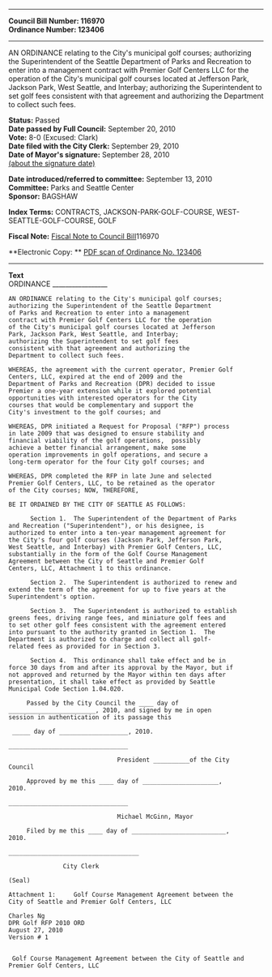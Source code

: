 * * * * *  
  
**Council Bill Number: [](#h0)[](#h2)116970**   
**Ordinance Number: 123406**  
  
* * * * *  
  
AN ORDINANCE relating to the City's municipal golf courses; authorizing the Superintendent of the Seattle Department of Parks and Recreation to enter into a management contract with Premier Golf Centers LLC for the operation of the City's municipal golf courses located at Jefferson Park, Jackson Park, West Seattle, and Interbay; authorizing the Superintendent to set golf fees consistent with that agreement and authorizing the Department to collect such fees.  
  
**Status:** Passed   
**Date passed by Full Council:** September 20, 2010   
**Vote:** 8-0 (Excused: Clark)   
**Date filed with the City Clerk:** September 29, 2010   
**Date of Mayor's signature:** September 28, 2010   
[(about the signature date)](/~public/approvaldate.htm)   
  
  
**Date introduced/referred to committee:** September 13, 2010   
**Committee:** Parks and Seattle Center   
**Sponsor:** BAGSHAW   
  
**Index Terms:** CONTRACTS, JACKSON-PARK-GOLF-COURSE, WEST-SEATTLE-GOLF-COURSE, GOLF  
  
**Fiscal Note:** [Fiscal Note to Council Bill](http://clerk.seattle.gov/~public/fnote/116970.htm)[](#h1)[](#h3)116970  
  
**Electronic Copy: ** [PDF scan of Ordinance No. 123406](/~archives/Ordinances/Ord_123406.pdf)  
  
* * * * *  
  
**Text**  
    ORDINANCE _________________  
  
    AN ORDINANCE relating to the City's municipal golf courses;  
    authorizing the Superintendent of the Seattle Department  
    of Parks and Recreation to enter into a management  
    contract with Premier Golf Centers LLC for the operation  
    of the City's municipal golf courses located at Jefferson  
    Park, Jackson Park, West Seattle, and Interbay;  
    authorizing the Superintendent to set golf fees  
    consistent with that agreement and authorizing the  
    Department to collect such fees.  
  
    WHEREAS, the agreement with the current operator, Premier Golf  
    Centers, LLC, expired at the end of 2009 and the  
    Department of Parks and Recreation (DPR) decided to issue  
    Premier a one-year extension while it explored potential  
    opportunities with interested operators for the City  
    courses that would be complementary and support the  
    City's investment to the golf courses; and  
  
    WHEREAS, DPR initiated a Request for Proposal ("RFP") process  
    in late 2009 that was designed to ensure stability and  
    financial viability of the golf operations,  possibly  
    achieve a better financial arrangement, make some  
    operation improvements in golf operations, and secure a  
    long-term operator for the four City golf courses; and  
  
    WHEREAS, DPR completed the RFP in late June and selected  
    Premier Golf Centers, LLC, to be retained as the operator  
    of the City courses; NOW, THEREFORE,  
  
    BE IT ORDAINED BY THE CITY OF SEATTLE AS FOLLOWS:  
  
          Section 1.  The Superintendent of the Department of Parks  
    and Recreation ("Superintendent"), or his designee, is  
    authorized to enter into a ten-year management agreement for  
    the City's four golf courses (Jackson Park, Jefferson Park,  
    West Seattle, and Interbay) with Premier Golf Centers, LLC,  
    substantially in the form of the Golf Course Management  
    Agreement between the City of Seattle and Premier Golf  
    Centers, LLC, Attachment 1 to this ordinance.  
  
          Section 2.  The Superintendent is authorized to renew and  
    extend the term of the agreement for up to five years at the  
    Superintendent's option.  
  
          Section 3.  The Superintendent is authorized to establish  
    greens fees, driving range fees, and miniature golf fees and  
    to set other golf fees consistent with the agreement entered  
    into pursuant to the authority granted in Section 1.  The  
    Department is authorized to charge and collect all golf-  
    related fees as provided for in Section 3.  
  
          Section 4.  This ordinance shall take effect and be in  
    force 30 days from and after its approval by the Mayor, but if  
    not approved and returned by the Mayor within ten days after  
    presentation, it shall take effect as provided by Seattle  
    Municipal Code Section 1.04.020.  
  
         Passed by the City Council the ____ day of  
    ________________________, 2010, and signed by me in open  
    session in authentication of its passage this  
  
     _____ day of ___________________, 2010.  
  
    _________________________________  
  
                                  President __________of the City  
    Council  
  
         Approved by me this ____ day of _____________________,  
    2010.  
  
    _________________________________  
  
                                  Michael McGinn, Mayor  
  
         Filed by me this ____ day of __________________________,  
    2010.  
  
    ____________________________________  
  
                   City Clerk  
  
    (Seal)  
  
    Attachment 1:     Golf Course Management Agreement between the  
    City of Seattle and Premier Golf Centers, LLC  
  
    Charles Ng  
    DPR Golf RFP 2010 ORD  
    August 27, 2010  
    Version # 1  
  
  
     Golf Course Management Agreement between the City of Seattle and Premier Golf Centers, LLC   
